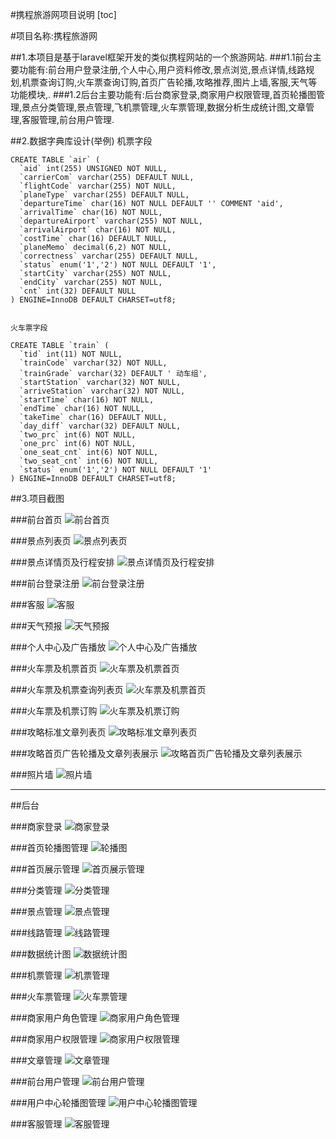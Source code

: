 #携程旅游网项目说明
[toc]

#项目名称:携程旅游网

##1.本项目是基于laravel框架开发的类似携程网站的一个旅游网站.
###1.1前台主要功能有:前台用户登录注册,个人中心,用户资料修改,景点浏览,景点详情,线路规划,机票查询订购,火车票查询订购,首页广告轮播,攻略推荐,图片上墙,客服,天气等功能模块,.
###1.2后台主要功能有:后台商家登录,商家用户权限管理,首页轮播图管理,景点分类管理,景点管理,飞机票管理,火车票管理,数据分析生成统计图,文章管理,客服管理,前台用户管理.

##2.数据字典库设计(举例)
	机票字段
	
	CREATE TABLE `air` (
	  `aid` int(255) UNSIGNED NOT NULL,
	  `carrierCom` varchar(255) DEFAULT NULL,
	  `flightCode` varchar(255) NOT NULL,
	  `planeType` varchar(255) DEFAULT NULL,
	  `departureTime` char(16) NOT NULL DEFAULT '' COMMENT 'aid',
	  `arrivalTime` char(16) NOT NULL,
	  `departureAirport` varchar(255) NOT NULL,
	  `arrivalAirport` char(16) NOT NULL,
	  `costTime` char(16) DEFAULT NULL,
	  `planeMemo` decimal(6,2) NOT NULL,
	  `correctness` varchar(255) DEFAULT NULL,
	  `status` enum('1','2') NOT NULL DEFAULT '1',
	  `startCity` varchar(255) NOT NULL,
	  `endCity` varchar(255) NOT NULL,
	  `cnt` int(32) DEFAULT NULL
	) ENGINE=InnoDB DEFAULT CHARSET=utf8;    


	火车票字段
	
	CREATE TABLE `train` (
	  `tid` int(11) NOT NULL,
	  `trainCode` varchar(32) NOT NULL,
	  `trainGrade` varchar(32) DEFAULT ' 动车组',
	  `startStation` varchar(32) NOT NULL,
	  `arriveStation` varchar(32) NOT NULL,
	  `startTime` char(16) NOT NULL,
	  `endTime` char(16) NOT NULL,
	  `takeTime` char(16) DEFAULT NULL,
	  `day_diff` varchar(32) DEFAULT NULL,
	  `two_prc` int(6) NOT NULL,
	  `one_prc` int(6) NOT NULL,
	  `one_seat_cnt` int(6) NOT NULL,
	  `two_seat_cnt` int(6) NOT NULL,
	  `status` enum('1','2') NOT NULL DEFAULT '1'
	) ENGINE=InnoDB DEFAULT CHARSET=utf8;

##3.项目截图

###前台首页
![前台首页](http://ww3.sinaimg.cn/mw690/658dc60bgw1f89qr0porsj210y1omni1.jpg"前台首页")

###景点列表页
![景点列表页](http://ww4.sinaimg.cn/mw690/658dc60bgw1f89qqynomhj210y0pwwp1.jpg"景点列表页")


###景点详情页及行程安排
![景点详情页及行程安排](http://ww2.sinaimg.cn/mw690/658dc60bgw1f89qsdiqqyj210y1huawy.jpg"景点详情页及行程安排")

###前台登录注册
![前台登录注册](http://ww3.sinaimg.cn/mw690/658dc60bgw1f89qseuoz9j20xw0fuaaw.jpg"前台登录注册")

###客服
![客服](http://ww4.sinaimg.cn/mw690/658dc60bgw1f89qqtofcnj20b50680tf.jpg"客服")

###天气预报
![天气预报](http://ww3.sinaimg.cn/mw690/658dc60bgw1f89qrdjphjj20cs07pwfa.jpg"天气预报")



###个人中心及广告播放
![个人中心及广告播放](http://ww3.sinaimg.cn/mw690/658dc60bgw1f89qq9l4ulj21050hvn3z.jpg"个人中心及广告播放")

###火车票及机票首页
![火车票及机票首页](http://ww2.sinaimg.cn/mw690/658dc60bgw1f89qqhhk4lj210y1tlnmi.jpg"火车票及机票首页")

###火车票及机票查询列表页
![火车票及机票首页](http://ww3.sinaimg.cn/mw690/658dc60bgw1f89qqd8vb1j210y0x6n4g.jpg"火车票解机票查询列表页")

###火车票及机票订购
![火车票及机票订购](http://ww3.sinaimg.cn/mw690/658dc60bgw1f89qqbxfigj211y0fdwi7.jpg"火车票及机票订购")

###攻略标准文章列表页
![攻略标准文章列表页](http://ww3.sinaimg.cn/mw690/658dc60bgw1f89qqbxfigj211y0fdwi7.jpg"攻略标准文章列表页")

###攻略首页广告轮播及文章列表展示
![攻略首页广告轮播及文章列表展示](http://ww3.sinaimg.cn/mw690/658dc60bgw1f89qqbxfigj211y0fdwi7.jpg"攻略首页广告轮播及文章列表展示")

###照片墙
![照片墙](http://ww4.sinaimg.cn/mw690/658dc60bgw1f89qsirwfhj210y1ftqic.jpg"照片墙")


_________________________________________________________________________________________

##后台

###商家登录
![商家登录](http://ww1.sinaimg.cn/mw690/658dc60bgw1f89qqvr1grj211y0lcwiu.jpg"商家登录")


###首页轮播图管理
![轮播图](http://ww1.sinaimg.cn/mw690/658dc60bgw1f89syzkcd6j211g0j5gqg.jpg")

###首页展示管理
![首页展示管理](http://ww2.sinaimg.cn/mw690/658dc60bgw1f89qr47uomj210y0lyn2x.jpg"首页展示管理")

###分类管理
![分类管理](http://ww4.sinaimg.cn/mw690/658dc60bgw1f89qqrj8haj210y0j5tdc.jpg"分类管理")

###景点管理
![景点管理](http://ww4.sinaimg.cn/mw690/658dc60bgw1f89qqsujgcj210y0p7qbs.jpg"景点管理")

###线路管理
![线路管理](http://ww1.sinaimg.cn/mw690/658dc60bgw1f89qqao72yj210y0yvnau.jpg"线路管理")

###数据统计图
![数据统计图](http://ww3.sinaimg.cn/mw690/658dc60bgw1f89qr4ya1bj210y0u5wk3.jpg"数据统计图")

###机票管理
![机票管理](http://ww3.sinaimg.cn/mw690/658dc60bgw1f89qqnizh5j210y0s9k1k.jpg"机票管理")

###火车票管理
![火车票管理](http://ww3.sinaimg.cn/mw690/658dc60bgw1f89qqd0au1j210y12t7ee.jpg"火车票管理")

###商家用户角色管理
![商家用户角色管理](http://ww3.sinaimg.cn/mw690/658dc60bgw1f89qqpgow1j211f0hpwik.jpg"商家用户角色管理")

###商家用户权限管理
![商家用户权限管理](http://ww4.sinaimg.cn/mw690/658dc60bgw1f89qqq8idyj210y0mf7ao.jpg"商家用户权限管理")

###文章管理
![文章管理](http://ww4.sinaimg.cn/mw690/658dc60bgw1f89qrq3ve6j210y0m4dlb.jpg"文章管理")


###前台用户管理
![前台用户管理](http://ww4.sinaimg.cn/mw690/658dc60bgw1f89syxi4e8j211g0j5wk7.jpg"前台用户管理")

###用户中心轮播图管理
![用户中心轮播图管理](http://ww4.sinaimg.cn/mw690/658dc60bgw1f89sywt4z2j211g0mgafj.jpg"用户中心轮播图管理")

###客服管理
![客服管理](http://ww4.sinaimg.cn/mw690/658dc60bgw1f89sywhvrxj211g0j5juu.jpg"客服管理")

